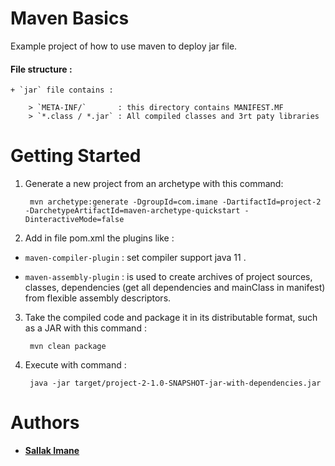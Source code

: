 
# Maven Basics

Example project of how to use maven to deploy jar file.

#### File structure :

    + `jar` file contains : 

        > `META-INF/`       : this directory contains MANIFEST.MF
        > `*.class / *.jar` : All compiled classes and 3rt paty libraries

# Getting Started 

1. Generate a new project from an archetype with this command:

		mvn archetype:generate -DgroupId=com.imane -DartifactId=project-2 -DarchetypeArtifactId=maven-archetype-quickstart -DinteractiveMode=false

2. Add in file pom.xml the plugins like :

  + `maven-compiler-plugin` : set compiler support java 11 .

  + `maven-assembly-plugin` : is used to create archives of project sources, classes, dependencies (get all dependencies and mainClass in manifest) from flexible assembly descriptors.

3. Take the compiled code and package it in its distributable format, such as a JAR  with this command : 

		mvn clean package

4. Execute with command : 

		java -jar target/project-2-1.0-SNAPSHOT-jar-with-dependencies.jar 

# Authors
 + [**Sallak Imane**](https://github.com/SallakImane) 
